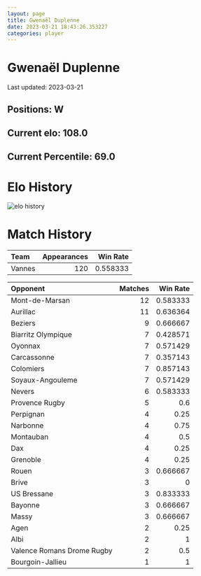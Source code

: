 ```yaml
---  
layout: page  
title: Gwenaël Duplenne  
date: 2023-03-21 18:43:26.353227  
categories: player  
---
```

# Gwenaël Duplenne


Last updated: 2023-03-21
## Positions: W

## Current elo: 108.0

## Current Percentile: 69.0

# Elo History


![elo history](history_GwenaëlDuplenne.png)
# Match History


| Team   |   Appearances |   Win Rate |
|:-------|--------------:|-----------:|
| Vannes |           120 |   0.558333 |

| Opponent                   |   Matches |   Win Rate |
|:---------------------------|----------:|-----------:|
| Mont-de-Marsan             |        12 |   0.583333 |
| Aurillac                   |        11 |   0.636364 |
| Beziers                    |         9 |   0.666667 |
| Biarritz Olympique         |         7 |   0.428571 |
| Oyonnax                    |         7 |   0.571429 |
| Carcassonne                |         7 |   0.357143 |
| Colomiers                  |         7 |   0.857143 |
| Soyaux-Angouleme           |         7 |   0.571429 |
| Nevers                     |         6 |   0.583333 |
| Provence Rugby             |         5 |   0.6      |
| Perpignan                  |         4 |   0.25     |
| Narbonne                   |         4 |   0.75     |
| Montauban                  |         4 |   0.5      |
| Dax                        |         4 |   0.25     |
| Grenoble                   |         4 |   0.25     |
| Rouen                      |         3 |   0.666667 |
| Brive                      |         3 |   0        |
| US Bressane                |         3 |   0.833333 |
| Bayonne                    |         3 |   0.666667 |
| Massy                      |         3 |   0.666667 |
| Agen                       |         2 |   0.25     |
| Albi                       |         2 |   1        |
| Valence Romans Drome Rugby |         2 |   0.5      |
| Bourgoin-Jallieu           |         1 |   1        |
